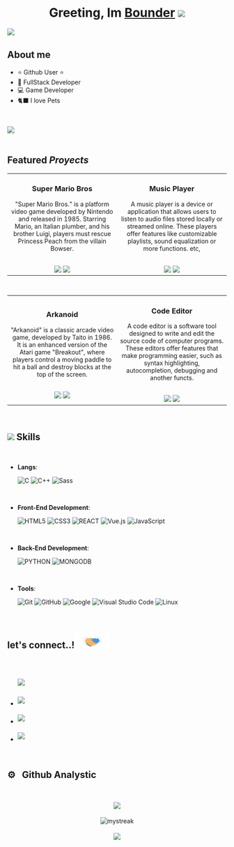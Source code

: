 <div align="center">
<h1 align="center">Greeting, Im <a href="https://Bounder.netlify.app">Bounder</a> <img src="https://media.giphy.com/media/hvRJCLFzcasrR4ia7z/giphy.gif" width="35"></h1>
</div>
<a href="https://bounder.netlify.app"><img src="https://imgur.com/SjBdFML.png"></a>





##   About me

- ⭐ Github User ⭐
- 📱 FullStack Developer
- 💻 Game Developer
- 🐈‍⬛ I love Pets 
<br>

<img src="https://user-images.githubusercontent.com/73097560/115834477-dbab4500-a447-11eb-908a-139a6edaec5c.gif"><br><br>


## Featured *Proyects*
<table>
<tr>
<td width="50%">
<h3 align="center">Super Mario Bros </h3>
<div align="center">

<p>

</p>
<p>"Super Mario Bros." is a platform video game developed by Nintendo and released in 1985. Starring Mario, an Italian plumber, and his brother Luigi, players must rescue Princess Peach from the villain Bowser.</p>
<br>
  <a href="https://github.com/Reguineo0/Super-mario-bros" target="_blank">
<img src="https://img.shields.io/badge/CODE-ff9?style=for-the-badge&logo=github&logoColor=black"></a>
<a href="https://supermariobros-s.netlify.app" target="_blank">
<img src="https://img.shields.io/badge/-TEST-green?style=for-the-badge&color=fbfc40">
</a>
</div>
                                                                                      
</td>  

<td width="50%">
<h3 align="center">Music Player </h3>
<div align="center">                                       

<p>
</p>
<p>A music player is a device or application that allows users to listen to audio files stored locally or streamed online. These players offer features like customizable playlists, sound equalization or more functions. etc, </p>
<br>
  <a href="https://github.com/Reguineo0/Reproductor-De-Musica" target="_blank">
<img src="https://img.shields.io/badge/CODE-80ffaa?style=for-the-badge&logo=github&logoColor=black"></a>
<a href="https://reproductor-de-musica02.netlify.app" target="_blank"><img src="https://img.shields.io/badge/-TEST-green?style=for-the-badge&color=3fFD7f">
</a>
</div>                                                             
</table>                                                                                 
</div>
<br>
<table>
<tr>
<td width="50%">
<h3 align="center">Arkanoid</h3>
<div align="center">
<p>

</p>
<p>
"Arkanoid" is a classic arcade video game, developed by Taito in 1986. It is an enhanced version of the Atari game "Breakout", where players control a moving paddle to hit a ball and destroy blocks at the top of the screen.</p>
<br>
<a href="https://github.com/Reguineo0/Arkanoid" target="_blank">
	<img src="https://img.shields.io/badge/-CODE-3fFD7f?style=for-the-badge&logo=github&logoColor=black"></a>
<a href="https://arkanoido5.netlify.app" target="_blank"><img src="https://img.shields.io/badge/-TEST-green?style=for-the-badge&color=80ffaa">
</a>
</div>
                                                                                      
</td>       

<td width="50%">
<h3 align="center">Code Editor</h3>
<div align="center">
<p>

</p>
<p>A code editor is a software tool designed to write and edit the source code of computer programs. These editors offer features that make programming easier, such as syntax highlighting, autocompletion, debugging and another functs.</p>
<br>
<a href="https://github.com/Reguineo0/Live-Editor-code" target="_blank"><img src="https://img.shields.io/badge/-CODE-cfaae0?style=for-the-badge&color=fbfc40&logoColor=black&logo=github"></a>
<a href="https://live-editor-code.netlify.app" target="_blank"><img src="https://img.shields.io/badge/-TEST-BLACK?style=for-the-badge&color=ff9"></a>
</div>
                                                                                      
</td>  
</table>                                                                                 
</div>
<br>

## <img src="https://media2.giphy.com/media/QssGEmpkyEOhBCb7e1/giphy.gif?cid=ecf05e47a0n3gi1bfqntqmob8g9aid1oyj2wr3ds3mg700bl&rid=giphy.gif" width ="25"><b> Skills </b>
<br>

<p align="center">

- **Langs**:
    
    ![C](https://img.shields.io/badge/C%20-%232370ED.svg?style=for-the-badge&logo=c&logoColor=white)
    ![C++](https://img.shields.io/badge/C++%20-%2300599C.svg?style=for-the-badge&logo=c%2B%2B&logoColor=white)
    ![Sass](https://img.shields.io/badge/SASS-CC6699?style=for-the-badge&logo=SASS&logoColor=white)
<br>   
    
- **Front-End Development**:

    ![HTML5](https://img.shields.io/badge/HTML5%20-%23E34F26.svg?style=for-the-badge&logo=html5&logoColor=white)
   ![CSS3](https://img.shields.io/badge/CSS%20-%231572B6.svg?style=for-the-badge&logo=css3&logoColor=white)
      ![REACT](https://shields.io/badge/react-1c66b0?logo=react&style=for-the-badge&logoColor=white)
  ![Vue.js](https://img.shields.io/badge/Vue.js-35495E?style=for-the-badge&logo=vuedotjs&logoColor=white)
   ![JavaScript](https://img.shields.io/badge/JavaScript%20-%23F7DF1E.svg?style=for-the-badge&logo=javascript&logoColor=black)

<br>

- **Back-End Development**:

   ![PYTHON](https://img.shields.io/badge/Python%20-%2314354C.svg?style=for-the-badge&logo=python&logoColor=white)
   ![MONGODB](https://img.shields.io/badge/-MongoDB-228013?style=for-the-badge&logo=mongodb&logoColor=FFFFFF)

<br>

- **Tools**:

    ![Git](https://img.shields.io/badge/git-%23F05033.svg?style=for-the-badge&logo=git&logoColor=white)
    ![GitHub](https://img.shields.io/badge/github-%23121011.svg?style=for-the-badge&logo=github&logoColor=white)
    ![Google](https://img.shields.io/badge/google-%234285F4.svg?style=for-the-badge&logo=google&logoColor=white)
    ![Visual Studio Code](https://img.shields.io/badge/Visual%20Studio%20Code-0078d7.svg?style=for-the-badge&logo=visual-studio-code&logoColor=white)
    ![Linux](https://img.shields.io/badge/Linux-FCC624?style=for-the-badge&logo=linux&logoColor=black) 

</p>
<br>

## <b>let's connect..!</b><img src="https://github.com/0xAbdulKhalid/0xAbdulKhalid/raw/main/assets/mdImages/handshake.gif" width ="80">
<br>
<div align='left'>
<ul>

<br>
<li  style="list-style-type: none;">
<a href="https://www.linkedin.com/in/facundo-tobias-2432662a4/" target="_blank">
	<img src="https://img.shields.io/badge/LinkedIn-0077B5?style=for-the-badge&logo=linkedin&logoColor=white" style="margin-bottom: 5px;">
</li>
<br>
<li>
<a href="https://x.com/reguineo26284" target="_blank">
	<img src="https://img.shields.io/badge/Twitter-349beb?style=for-the-badge&logo=x&logoColor=white" style="margin-bottom: 5px;"></a></li> 
	<br>
<li>
<a><img src="https://img.shields.io/badge/Bounder9-254dc4?style=for-the-badge&logo=Discord&logoColor=white" style="margin-bottom: 5px;"></a></li>
	<br>
<li>

<a href="mailto:Reguineo0@gmail.com" target="_blank">
<img src="https://img.shields.io/badge/Correo-D14836?style=for-the-badge&logo=gmail&logoColor=white" t=mail style="margin-bottom: 5px;" />
</a>
</li>
</ul>
</div>
<br>

## ⚙️ &nbsp; Github Analystic
<br><td>
<p align="center">
<img align="center" style="height:13rem;" src="https://github-readme-stats-eight-theta.vercel.app/api?username=Reguineo0&include_all_commits=true&count_private=true&show_icons=true&theme=dark#gh-dark-mode-only" >
	<br>
	<br>
<img align="center" style="height:13rem;" src="https://github-readme-streak-stats.herokuapp.com/?user=Reguineo0&theme=dark#gh-dark-mode-only" alt="mystreak">
	<br>
	<br>
<img align="center" style="height:18rem;" src="https://github-readme-stats.vercel.app/api/top-langs/?username=Reguineo0&layout=compact&theme=dark#gh-dark-mode-only&Hide=HTML">
</p>
</td>
<br>

